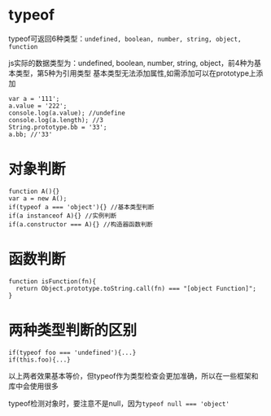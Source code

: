 # typeof

typeof可返回6种类型：``undefined, boolean, number, string, object, function``

js实际的数据类型为：undefined, boolean, number, string, object，前4种为基本类型，第5种为引用类型
基本类型无法添加属性,如需添加可以在prototype上添加

```
var a = '111';
a.value = '222';
console.log(a.value); //undefine
console.log(a.length); //3
String.prototype.bb = '33';
a.bb; //'33'
```

# 对象判断

```
function A(){}
var a = new A();
if(typeof a === 'object'){} //基本类型判断
if(a instanceof A){} //实例判断
if(a.constructor === A){} //构造器函数判断
```

# 函数判断

```
function isFunction(fn){
  return Object.prototype.toString.call(fn) === "[object Function]";
}
```

# 两种类型判断的区别

```
if(typeof foo === 'undefined'){...}
if(this.foo){...}
```

以上两者效果基本等价，但typeof作为类型检查会更加准确，所以在一些框架和库中会使用很多

typeof检测对象时，要注意不是null，因为``typeof null === 'object'``
